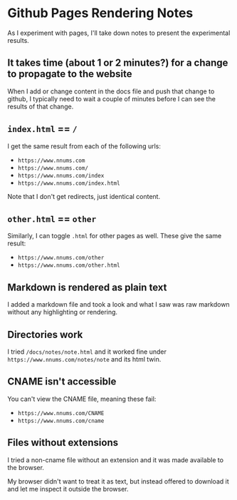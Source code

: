 # Github Pages Rendering Notes

As I experiment with pages, I'll take down notes to present the experimental results.

## It takes time (about 1 or 2 minutes?) for a change to propagate to the website

When I add or change content in the docs file and push that change to github, I typically need to wait a couple of minutes before I can see the results of that change.

## `index.html` == `/`

I get the same result from each of the following urls:

- `https://www.nnums.com`
- `https://www.nnums.com/`
- `https://www.nnums.com/index`
- `https://www.nnums.com/index.html`

Note that I don't get redirects, just identical content.

## `other.html` == `other`

Similarly, I can toggle `.html` for other pages as well.
These give the same result:

- `https://www.nnums.com/other`
- `https://www.nnums.com/other.html`

## Markdown is rendered as plain text

I added a markdown file and took a look and what I saw was raw markdown without any highlighting or rendering.

## Directories work

I tried `/docs/notes/note.html` and it worked fine under `https://www.nnums.com/notes/note` and its html twin.

## CNAME isn't accessible

You can't view the CNAME file, meaning these fail:

- `https://www.nnums.com/CNAME`
- `https://www.nnums.com/cname`

## Files without extensions

I tried a non-cname file without an extension and it was made available to the browser.

My browser didn't want to treat it as text, but instead offered to download it and let me inspect it outside the browser.

